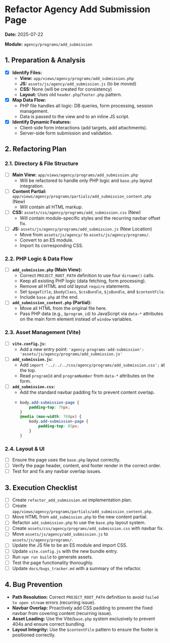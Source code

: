 # Refactor Agency Add Submission Page

**Date:** 2025-07-22

**Module:** `agency/programs/add_submission`

## 1. Preparation & Analysis

- [X] **Identify Files:**
  - **View:** `app/views/agency/programs/add_submission.php`
  - **JS:** `assets/js/agency/add_submission.js` (to be moved)
  - **CSS:** None (will be created for consistency)
  - **Layout:** Uses old `header.php`/`footer.php` pattern.
- [X] **Map Data Flow:**
  - PHP file handles all logic: DB queries, form processing, session management.
  - Data is passed to the view and to an inline JS script.
- [X] **Identify Dynamic Features:**
  - Client-side form interactions (add targets, add attachments).
  - Server-side form submission and validation.

## 2. Refactoring Plan

### 2.1. Directory & File Structure

- [ ] **Main View:** `app/views/agency/programs/add_submission.php`
  - Will be refactored to handle only PHP logic and `base.php` layout integration.
- [ ] **Content Partial:** `app/views/agency/programs/partials/add_submission_content.php` (New)
  - Will contain all HTML markup.
- [ ] **CSS:** `assets/css/agency/programs/add_submission.css` (New)
  - Will contain module-specific styles and the recurring navbar offset fix.
- [ ] **JS:** `assets/js/agency/programs/add_submission.js` (New Location)
  - Move from `assets/js/agency/` to `assets/js/agency/programs/`.
  - Convert to an ES module.
  - Import its corresponding CSS.

### 2.2. PHP Logic & Data Flow

- [ ] **`add_submission.php` (Main View):**
  - Correct `PROJECT_ROOT_PATH` definition to use four `dirname()` calls.
  - Keep all existing PHP logic (data fetching, form processing).
  - Remove all HTML and old layout `require` statements.
  - Set `$pageTitle`, `$bodyClass`, `$cssBundle`, `$jsBundle`, and `$contentFile`.
  - Include `base.php` at the end.
- [ ] **`add_submission_content.php` (Partial):**
  - Move all HTML from the original file here.
  - Pass PHP data (e.g., `$program_id`) to JavaScript via `data-*` attributes on the main form element instead of `window` variables.

### 2.3. Asset Management (Vite)

- [ ] **`vite.config.js`:**
  - Add a new entry point: `'agency-programs-add-submission': 'assets/js/agency/programs/add_submission.js'`
- [ ] **`add_submission.js`:**
  - Add `import '../../../css/agency/programs/add_submission.css';` at the top.
  - Read `programId` and `programNumber` from `data-*` attributes on the form.
- [ ] **`add_submission.css`:**
  - Add the standard navbar padding fix to prevent content overlap.
  - ```css
    body.add-submission-page {
        padding-top: 70px;
    }
    @media (max-width: 768px) {
        body.add-submission-page {
            padding-top: 85px;
        }
    }
    ```

### 2.4. Layout & UI

- [ ] Ensure the page uses the `base.php` layout correctly.
- [ ] Verify the page header, content, and footer render in the correct order.
- [ ] Test for and fix any navbar overlap issues.

## 3. Execution Checklist

- [ ] Create `refactor_add_submission.md` implementation plan.
- [ ] Create `app/views/agency/programs/partials/add_submission_content.php`.
- [ ] Move HTML from `add_submission.php` to the new content partial.
- [ ] Refactor `add_submission.php` to use the `base.php` layout system.
- [ ] Create `assets/css/agency/programs/add_submission.css` with navbar fix.
- [ ] Move `assets/js/agency/add_submission.js` to `assets/js/agency/programs/`.
- [ ] Update the JS file to be an ES module and import CSS.
- [ ] Update `vite.config.js` with the new bundle entry.
- [ ] Run `npm run build` to generate assets.
- [ ] Test the page functionality thoroughly.
- [ ] Update `docs/bugs_tracker.md` with a summary of the refactor.

## 4. Bug Prevention

- **Path Resolution:** Correct `PROJECT_ROOT_PATH` definition to avoid `failed to open stream` errors (recurring issue).
- **Navbar Overlap:** Proactively add CSS padding to prevent the fixed navbar from covering content (recurring issue).
- **Asset Loading:** Use the Vite/`base.php` system exclusively to prevent 404s and ensure correct bundling.
- **Layout Integrity:** Use the `$contentFile` pattern to ensure the footer is positioned correctly. 